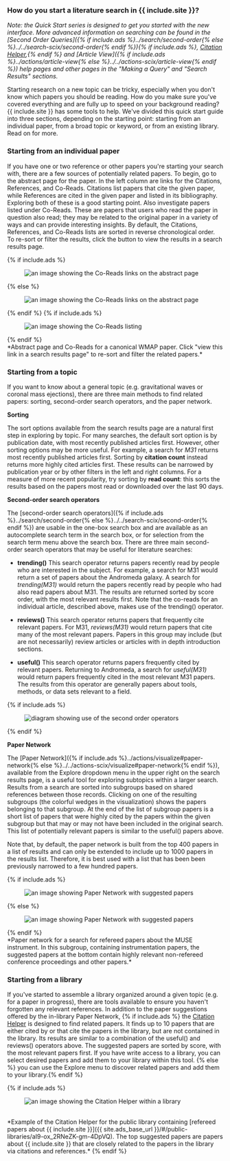 ### How do you start a literature search in {{ include.site }}?

*Note: the Quick Start series is designed to get you started with the new interface. More advanced information on searching can be found in the [Second Order Queries]({% if include.ads %}../search/second-order{% else %}../../search-scix/second-order{% endif %}){% if include.ads %}, [Citation Helper](../libraries/citation-helper),{% endif %} and [Article View]({% if include.ads %}../actions/article-view{% else %}../../actions-scix/article-view{% endif %}) help pages and other pages in the "Making a Query" and "Search Results" sections.*

Starting research on a new topic can be tricky, especially when you
don't know which papers you should be reading. How do you make sure
you've covered everything and are fully up to speed on your background
reading? {{ include.site }} has some tools to help. We've divided this quick start
guide into three sections, depending on the starting point: starting
from an individual paper, from a broad topic or keyword, or from an
existing library. Read on for more.

### Starting from an individual paper

If you have one or two reference or other papers you're starting your
search with, there are a few sources of potentially related papers. To
begin, go to the abstract page for the paper. In the left column are
links for the Citations, References, and Co-Reads. Citations list
papers that cite the given paper, while References are cited in the
given paper and listed in its bibliography. Exploring both of these is
a good starting point. Also investigate papers listed under
Co-Reads. These are papers that users who read the paper in question
also read; they may be related to the original paper in a variety of
ways and can provide interesting insights. By default, the Citations,
References, and Co-Reads lists are sorted in reverse chronological
order. To re-sort or filter the results, click the button to view the
results in a search results page.

{% if include.ads %}<figure>
   <img src="/help/img/coreads_1.png"  class="img-responsive" alt="an
   image showing the Co-Reads links on the abstract page">
</figure>{% else %}<figure>
   <img src="/scixhelp/sciximg/scix-coreads_1.gif"  class="img-responsive" alt="an
   image showing the Co-Reads links on the abstract page">
</figure>{% endif %}
{% if include.ads %}<figure>
   <img src="/help/img/coreads_2.png"  class="img-responsive" alt="an
   image showing the Co-Reads listing">
   </figure>{% endif %}
   <br>
*Abstract page and Co-Reads for a canonical WMAP paper. Click "view
   this link in a search results page" to re-sort and filter the
   related papers.*

### Starting from a topic
If you want to know about a general topic (e.g. gravitational waves or
coronal mass ejections), there are three main methods to find related
papers: sorting, second-order search operators, and the paper network.

**Sorting**

The sort options available from the search results page are a natural
first step in exploring by topic. For many searches, the default sort
option is by publication date, with most recently published articles
first. However, other sorting options may be more useful. For example,
a search for *M31* returns most recently published articles
first. Sorting by **citation count** instead returns more highly cited
articles first. These results can be narrowed by publication year or
by other filters in the left and right columns. For a measure of more
recent popularity, try sorting by **read count**: this sorts the
results based on the papers most read or downloaded over the last 90
days.

**Second-order search operators**

The [second-order search operators]({% if include.ads %}../search/second-order{% else %}../../search-scix/second-order{% endif %}) are usable in the one-box
search box and are available as an autocomplete search term in the
search box, or for selection from the search term menu above the
search box. There are three main second-order search operators that
may be useful for literature searches:

* **trending()** This search operator returns papers recently read by
  people who are interested in the subject. For example, a search for
  M31 would return a set of papers about the Andromeda galaxy. A
  search for *trending(M31)* would return the papers recently read by
  people who had also read papers about M31. The results are returned
  sorted by score order, with the most relevant results first. Note
  that the co-reads for an individual article, described above, makes
  use of the trending() operator.

* **reviews()** This search operator returns papers that frequently
  cite relevant papers. For M31, *reviews(M31)* would return papers
  that cite many of the most relevant papers. Papers in this group may
  include (but are not necessarily) review articles or articles with
  in depth introduction sections.

* **useful()** This search operator returns papers frequently cited by
  relevant papers. Returning to Andromeda, a search for *useful(M31)*
  would return papers frequently cited in the most relevant M31
  papers. The results from this operator are generally papers about
  tools, methods, or data sets relevant to a field.

{% if include.ads %}<figure>
   <img src="/help/img/second-order.png"  class="img-responsive" alt="diagram showing use of the second order operators">
   </figure>{% endif %}
   <br>

**Paper Network**

The [Paper Network]({% if include.ads %}../actions/visualize#paper-network{% else %}../../actions-scix/visualize#paper-network{% endif %}), available from
the Explore dropdown menu in the upper right on the search results
page, is a useful tool for exploring subtopics within a larger
search. Results from a search are sorted into subgroups based on
shared references between those records. Clicking on one of the
resulting subgroups (the colorful wedges in the visualization) shows
the papers belonging to that subgroup. At the end of the list of
subgroup papers is a short list of papers that were highly cited by
the papers within the given subgroup but that may or may not have been
included in the original search. This list of potentially relevant
papers is similar to the useful() papers above.

Note that, by default, the paper network is built from the top 400
papers in a list of results and can only be extended to include up to
1000 papers in the results list. Therefore, it is best used with a
list that has been been previously narrowed to a few hundred papers.

{% if include.ads %}<figure>
   <img src="/help/img/paper-network-suggested-papers.png"  class="img-responsive" alt="an
   image showing Paper Network with suggested papers">
   </figure>{% else %}<figure>
   <img src="/scixhelp/sciximg/scix-paper-network-suggested-papers.png"  class="img-responsive" alt="an
   image showing Paper Network with suggested papers">
   </figure>{% endif %}
   <br>
*Paper network for a search for refereed papers about the MUSE
   instrument. In this subgroup, containing instrumentation papers,
   the suggested papers at the bottom contain highly relevant
   non-refereed conference proceedings and other papers.*

### Starting from a library

If you've started to assemble a library organized around a given topic
(e.g. for a paper in progress), there are tools available to ensure
you haven't forgotten any relevant references. In addition to the
paper suggestions offered by the in-library
Paper Network,
{% if include.ads %} the [Citation Helper](../libraries/citation-helper) is
designed to find related papers. It finds up to 10 papers that are
either cited by or that cite the papers in the library, but are not
contained in the library. Its results are similar to a combination of
the useful() and reviews() operators above. The suggested papers are
sorted by score, with the most relevant papers first. If you have
write access to a library, you can select desired papers and add them
to your library within this tool.
{% else %} you can use the Explore menu to discover related papers and add them to your library.{% endif %}

{% if include.ads %}
<figure>
   <img src="/help/img/citation-helper.png"  class="img-responsive" alt="an
   image showing the Citation Helper within a library">
   </figure>
   <br>
*Example of the Citation Helper for the public library containing [refereed papers about {{ include.site }}]({{ site.ads_base_url }}/#/public-libraries/aI9-ox_2RNeZK-gm-4DpVQ). The top suggested papers are papers about {{ include.site }} that are closely related to the papers in the library via citations and references.*
{% endif %}

